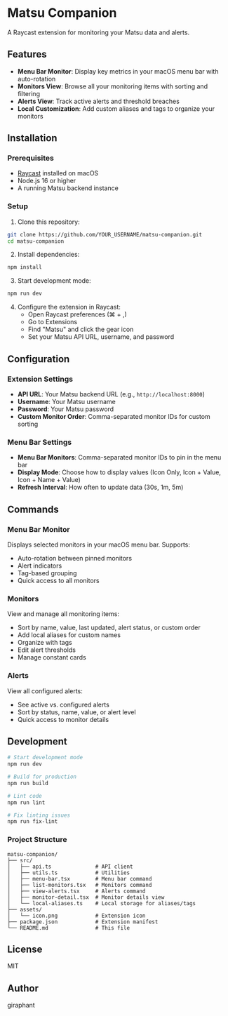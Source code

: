 # Matsu Companion

A Raycast extension for monitoring your Matsu data and alerts.

## Features

- **Menu Bar Monitor**: Display key metrics in your macOS menu bar with auto-rotation
- **Monitors View**: Browse all your monitoring items with sorting and filtering
- **Alerts View**: Track active alerts and threshold breaches
- **Local Customization**: Add custom aliases and tags to organize your monitors

## Installation

### Prerequisites

- [Raycast](https://www.raycast.com/) installed on macOS
- Node.js 16 or higher
- A running Matsu backend instance

### Setup

1. Clone this repository:
```bash
git clone https://github.com/YOUR_USERNAME/matsu-companion.git
cd matsu-companion
```

2. Install dependencies:
```bash
npm install
```

3. Start development mode:
```bash
npm run dev
```

4. Configure the extension in Raycast:
   - Open Raycast preferences (⌘ + ,)
   - Go to Extensions
   - Find "Matsu" and click the gear icon
   - Set your Matsu API URL, username, and password

## Configuration

### Extension Settings

- **API URL**: Your Matsu backend URL (e.g., `http://localhost:8000`)
- **Username**: Your Matsu username
- **Password**: Your Matsu password
- **Custom Monitor Order**: Comma-separated monitor IDs for custom sorting

### Menu Bar Settings

- **Menu Bar Monitors**: Comma-separated monitor IDs to pin in the menu bar
- **Display Mode**: Choose how to display values (Icon Only, Icon + Value, Icon + Name + Value)
- **Refresh Interval**: How often to update data (30s, 1m, 5m)

## Commands

### Menu Bar Monitor
Displays selected monitors in your macOS menu bar. Supports:
- Auto-rotation between pinned monitors
- Alert indicators
- Tag-based grouping
- Quick access to all monitors

### Monitors
View and manage all monitoring items:
- Sort by name, value, last updated, alert status, or custom order
- Add local aliases for custom names
- Organize with tags
- Edit alert thresholds
- Manage constant cards

### Alerts
View all configured alerts:
- See active vs. configured alerts
- Sort by status, name, value, or alert level
- Quick access to monitor details

## Development

```bash
# Start development mode
npm run dev

# Build for production
npm run build

# Lint code
npm run lint

# Fix linting issues
npm run fix-lint
```

### Project Structure

```
matsu-companion/
├── src/
│   ├── api.ts              # API client
│   ├── utils.ts            # Utilities
│   ├── menu-bar.tsx        # Menu bar command
│   ├── list-monitors.tsx   # Monitors command
│   ├── view-alerts.tsx     # Alerts command
│   ├── monitor-detail.tsx  # Monitor details view
│   └── local-aliases.ts    # Local storage for aliases/tags
├── assets/
│   └── icon.png            # Extension icon
├── package.json            # Extension manifest
└── README.md               # This file
```

## License

MIT

## Author

giraphant
